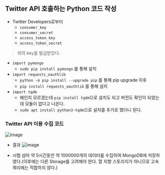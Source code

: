 ## Twitter API 호출하는 Python 코드 작성
- Twitter Developers로부터
  - `consumer_key`
  - `consumer_secret`
  - `access_token_key`
  - `access_token_secret`
> 위의 key를 발급받았다.

- `import pymongo`
  - `sudo pip install pymongo` 를 통해 설치
- `import requests_oauthlib`
  - `python -m pip install --upgrade pip` 를 통해 pip upgrade 이후
  - `pip install requests_oauthlib` 를 통해 설치
- `import tqdm`
  - 왜인지 모르겠는데 `pip install tqdm`으로 설치도 되고 버전도 확인이 되었는데 모듈이 없다고 나온다.
  - `sudo apt install python3-tqdm`으로 설치를 추가로 했더니 된다.

### Twitter API 이용 수집 코드
![image](https://user-images.githubusercontent.com/43158502/138858847-ee4d5b57-917b-41b7-99d8-0fc2f0de6be1.png)

- 결과
![image](https://user-images.githubusercontent.com/43158502/138858479-2a967148-9b59-42c1-a00d-2c5ae532e5e5.png)

- 시험 삼아 약 5시간동안 약 1000000개의 데이터를 수집하여 MongoDB에 저장하였다.(이후에는 다른 Storage를 고려해야 한다. 열 지향 스토리지가 아니므로 고속 쿼리에는 적합하지 않다.)
